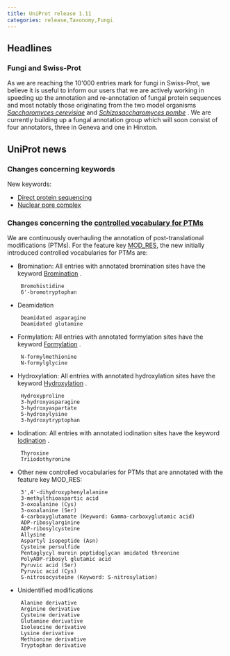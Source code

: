 ```yaml
---
title: UniProt release 1.11
categories: release,Taxonomy,Fungi
---
```


## Headlines

### Fungi and Swiss-Prot

As we are reaching the 10'000 entries mark for fungi in Swiss-Prot, we believe it is useful to inform our users that we are actively working in speeding up the annotation and re-annotation of fungal protein sequences and most notably those originating from the two model organisms [*Saccharomyces cerevisiae*](http://www.uniprot.org/taxonomy/4932) and [*Schizosaccharomyces pombe*](http://www.uniprot.org/taxonomy/4896) . We are currently building up a fungal annotation group which will soon consist of four annotators, three in Geneva and one in Hinxton.

## UniProt news

### Changes concerning keywords

New keywords:

-   [Direct protein sequencing](http://www.uniprot.org/keywords/KW-0903)
-   [Nuclear pore complex](http://www.uniprot.org/keywords/KW-0906)

  

### Changes concerning the [controlled vocabulary for PTMs](http://www.uniprot.org/docs/ptmlist)

We are continuously overhauling the annotation of post-translational modifications (PTMs). For the feature key [MOD\_RES](http://www.uniprot.org/manual/mod_res), the new initially introduced controlled vocabularies for PTMs are:

-   Bromination: All entries with annotated bromination sites have the keyword [Bromination](http://www.uniprot.org/keywords/KW-0102) .

         Bromohistidine
         6'-bromotryptophan

-   Deamidation

         Deamidated asparagine
         Deamidated glutamine

-   Formylation: All entries with annotated formylation sites have the keyword [Formylation](http://www.uniprot.org/keywords/KW-0291) .

         N-formylmethionine
         N-formylglycine

-   Hydroxylation: All entries with annotated hydroxylation sites have the keyword [Hydroxylation](http://www.uniprot.org/keywords/KW-0379) .

         Hydroxyproline
         3-hydroxyasparagine
         3-hydroxyaspartate
         5-hydroxylysine
         3-hydroxytryptophan

-   Iodination: All entries with annotated iodination sites have the keyword [Iodination](http://www.uniprot.org/keywords/KW-0405) .

         Thyroxine
         Triiodothyronine

-   Other new controlled vocabularies for PTMs that are annotated with the feature key MOD\_RES:

         3',4'-dihydroxyphenylalanine
         3-methylthioaspartic acid
         3-oxoalanine (Cys)
         3-oxoalanine (Ser)
         4-carboxyglutamate (Keyword: Gamma-carboxyglutamic acid)
         ADP-ribosylarginine
         ADP-ribosylcysteine
         Allysine
         Aspartyl isopeptide (Asn)
         Cysteine persulfide
         Pentaglycyl murein peptidoglycan amidated threonine
         PolyADP-ribosyl glutamic acid
         Pyruvic acid (Ser)
         Pyruvic acid (Cys)
         S-nitrosocysteine (Keyword: S-nitrosylation)

-   Unidentified modifications

         Alanine derivative
         Arginine derivative
         Cysteine derivative
         Glutamine derivative
         Isoleucine derivative
         Lysine derivative
         Methionine derivative
         Tryptophan derivative
